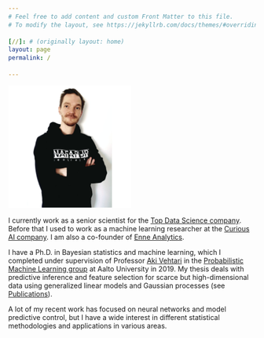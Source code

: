```yaml
---
# Feel free to add content and custom Front Matter to this file.
# To modify the layout, see https://jekyllrb.com/docs/themes/#overriding-theme-defaults

[//]: # (originally layout: home)
layout: page
permalink: /

---
```


<img src="pics/pic1.jpeg" alt="Juho Piironen" width="250"  />


I currently work as a senior scientist for the [Top Data Science company](https://topdatascience.com/). Before that I used to work as a machine learning researcher at the [Curious AI company](https://thecuriousaicompany.com/). I am also a co-founder of [Enne Analytics](https://www.enneanalytics.com/).

I have a Ph.D. in Bayesian statistics and machine learning, which I completed under supervision of Professor [Aki Vehtari](http://users.aalto.fi/~ave/) in the [Probabilistic Machine Learning group](http://research.cs.aalto.fi/pml) at Aalto University in 2019. My thesis deals with predictive inference and feature selection for scarce but high-dimensional data using generalized linear models and Gaussian processes (see [Publications](/publications/)).

A lot of my recent work has focused on neural networks and model predictive control, but I have a wide interest in different statistical methodologies and applications in various areas.
